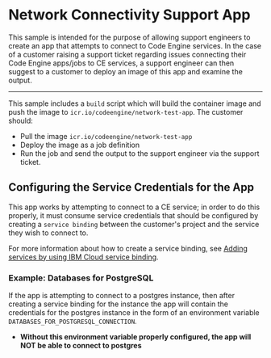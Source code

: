 # Network Connectivity Support App

This sample is intended for the purpose of allowing support engineers to create an app that attempts to connect to Code Engine services. In the case of a customer raising a support ticket regarding issues connecting their Code Engine apps/jobs to CE services, a support engineer can then suggest to a customer to deploy an image of this app and examine the output.

- - -

This sample includes a `build` script which will build the container image and push the image to `icr.io/codeengine/network-test-app`. The customer should:
- Pull the image `icr.io/codeengine/network-test-app`
- Deploy the image as a job definition
- Run the job and send the output to the support engineer via the support ticket.

## Configuring the Service Credentials for the App

This app works by attempting to connect to a CE service; in order to do this properly, it must consume service credentials that should be configured by creating a `service binding` between the customer's project and the service they wish to connect to.

For more information about how to create a service binding, see [Adding services by using IBM Cloud service binding](https://cloud.ibm.com/docs/containers?topic=containers-service-binding).

### Example: Databases for PostgreSQL
If the app is attempting to connect to a postgres instance, then after creating a service binding for the instance the app will contain the credentials for the  postgres instance in the form of an environment variable `DATABASES_FOR_POSTGRESQL_CONNECTION`. 
- **Without this environment variable properly configured, the app will NOT be able to connect to postgres**